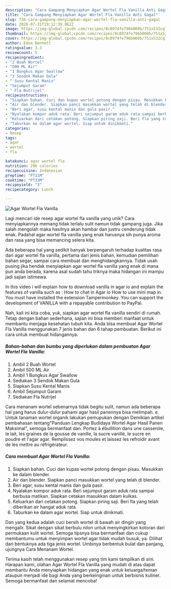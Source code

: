 ```yaml
---
description: "Cara Gampang Menyiapkan Agar Wortel Fla Vanilla Anti Gagal"
title: "Cara Gampang Menyiapkan Agar Wortel Fla Vanilla Anti Gagal"
slug: 736-cara-gampang-menyiapkan-agar-wortel-fla-vanilla-anti-gagal
date: 2020-07-31T19:12:39.062Z
image: https://img-global.cpcdn.com/recipes/8c0974fe796b060b/751x532cq70/agar-wortel-fla-vanilla-foto-resep-utama.jpg
thumbnail: https://img-global.cpcdn.com/recipes/8c0974fe796b060b/751x532cq70/agar-wortel-fla-vanilla-foto-resep-utama.jpg
cover: https://img-global.cpcdn.com/recipes/8c0974fe796b060b/751x532cq70/agar-wortel-fla-vanilla-foto-resep-utama.jpg
author: Edna Bennett
ratingvalue: 3.3
reviewcount: 5
recipeingredient:
- "2 Buah Wortel"
- "500 ML Air"
- "1 Bungkus Agar Swallow"
- "3 Sendok Makan Gula"
- " Susu Kental Manis"
- "Sejumput Garam"
- " Fla Nutrijel"
recipeinstructions:
- "Siapkan bahan. Cuci dan kupas wortel potong dengan pisau. Masukkan ke dalam blender."
- "Air dan blender. Siapkan panci masukkan wortel yang telah di blender."
- "Beri agar, susu kental manis dan gula pasir."
- "Nyalakan kompor aduk rata. Beri sejumput garam aduk rata sampai berbusa matikan. Siapkan cetakan masukkan dalam kulkas."
- "Keluarkan dari cetakan potong. Siapkan piring saji. Beri fla yang telah diberikan air hangat aduk rata."
- "Taburkan ke dalam agar wortel. Siap untuk dinikmati."
categories:
- Resep
tags:
- agar
- wortel
- fla

katakunci: agar wortel fla 
nutrition: 296 calories
recipecuisine: Indonesian
preptime: "PT11M"
cooktime: "PT33M"
recipeyield: "3"
recipecategory: Lunch

---
```



![Agar Wortel Fla Vanilla](https://img-global.cpcdn.com/recipes/8c0974fe796b060b/751x532cq70/agar-wortel-fla-vanilla-foto-resep-utama.jpg)

Lagi mencari ide resep agar wortel fla vanilla yang unik? Cara menyiapkannya memang tidak terlalu sulit namun tidak gampang juga. Jika salah mengolah maka hasilnya akan hambar dan justru cenderung tidak enak. Padahal agar wortel fla vanilla yang enak harusnya sih punya aroma dan rasa yang bisa memancing selera kita.

Ada beberapa hal yang sedikit banyak berpengaruh terhadap kualitas rasa dari agar wortel fla vanilla, pertama dari jenis bahan, kemudian pemilihan bahan segar, sampai cara membuat dan menghidangkannya. Tidak usah pusing jika hendak menyiapkan agar wortel fla vanilla yang enak di mana pun anda berada, karena asal sudah tahu triknya maka hidangan ini mampu jadi sajian istimewa.

In this video i will explain how to download vanilla in agar io and explain the features of vanilla such as : How to chat in Agar io How to use mini map in. You must have installed the extension Tampermonkey. You can support the development of VANILLA with a repayable contribution to PayPal.


Nah, kali ini kita coba, yuk, siapkan agar wortel fla vanilla sendiri di rumah. Tetap dengan bahan sederhana, sajian ini bisa memberi manfaat untuk membantu menjaga kesehatan tubuh kita. Anda bisa membuat Agar Wortel Fla Vanilla menggunakan 7 jenis bahan dan 6 tahap pembuatan. Berikut ini cara untuk membuat hidangannya.

<!--inarticleads1-->

##### Bahan-bahan dan bumbu yang diperlukan dalam pembuatan Agar Wortel Fla Vanilla:

1. Ambil 2 Buah Wortel
1. Ambil 500 ML Air
1. Ambil 1 Bungkus Agar Swallow
1. Sediakan 3 Sendok Makan Gula
1. Siapkan  Susu Kental Manis
1. Ambil Sejumput Garam
1. Sediakan  Fla Nutrijel


Cara menanam wortel sebenarnya tidak begitu sulit, namun ada beberapa hal yang harus dulur-dulur pahami agar hasil panennya bisa melimpah. e. Untuk tanaman wortel organik lakukan pemupukan dengan Demikian artikel pembahasan tentang&#34;Panduan Lengkap Budidaya Wortel Agar Hasil Panen Maksimal&#34;, semoga bermanfaat dan. Portez à ébullition dans une casserole, le lait, les graines de la gousse de vanille, la sucre vanillé, le sucre en poudre et l&#39;agar agar. Remplissez vos moules et laissez les refroidir avant de les mettre au réfrigérateur. 

<!--inarticleads2-->

##### Cara membuat Agar Wortel Fla Vanilla:

1. Siapkan bahan. Cuci dan kupas wortel potong dengan pisau. Masukkan ke dalam blender.
1. Air dan blender. Siapkan panci masukkan wortel yang telah di blender.
1. Beri agar, susu kental manis dan gula pasir.
1. Nyalakan kompor aduk rata. Beri sejumput garam aduk rata sampai berbusa matikan. Siapkan cetakan masukkan dalam kulkas.
1. Keluarkan dari cetakan potong. Siapkan piring saji. Beri fla yang telah diberikan air hangat aduk rata.
1. Taburkan ke dalam agar wortel. Siap untuk dinikmati.


Dan yang kedua adalah cuci bersih wortel di bawah air dingin yang mengalir. Sikat dengan sikat berbulu nilon untuk menyingkirkan kotoran dari permukaan kulit wortel. Semoga tipsnya bisa bermanfaat dan cukup membantumu untuk menyimpan wortel agar tidak mudah busuk, ya. Dilihat dari bentuknya ada tiga jenis wortel. Umbinya berbentuk bulat dan panjang, ujungnya Cara Menanam Wortel. 

Terima kasih telah menggunakan resep yang tim kami tampilkan di sini. Harapan kami, olahan Agar Wortel Fla Vanilla yang mudah di atas dapat membantu Anda menyiapkan hidangan yang enak untuk keluarga/teman ataupun menjadi ide bagi Anda yang berkeinginan untuk berbisnis kuliner. Semoga bermanfaat dan selamat mencoba!
